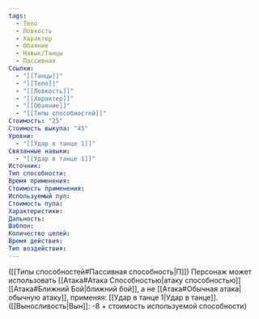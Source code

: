 ```yaml
---
tags:
  - Тело
  - Ловкость
  - Характер
  - Обаяние
  - Навык/Танцы
  - Пассивная
Ссылки:
  - "[[Танцы]]"
  - "[[Тело]]"
  - "[[Ловкость]]"
  - "[[Характер]]"
  - "[[Обаяние]]"
  - "[[Типы способностей]]"
Стоимость: "25"
Стоимость выкупа: "45"
Уровни:
  - "[[Удар в танце 1]]"
Связанные навыки:
  - "[[Удар в танце 1]]"
Источник:
Тип способности:
Время применения:
Стоимость применения:
Используемый пул:
Стоимость пула:
Характеристики:
Дальность:
Шаблон:
Количество целей:
Время действия:
Тип воздействия:
---
```

([[Типы способностей#Пассивная способность|П]]) Персонаж может использовать [[Атака#Атака Способностью|атаку способностью]] [[Атака#Ближний Бой|ближний бой]], а не [[Атака#Обычная атака|обычную атаку]], применяя: [[Удар в танце 1|Удар в танце]].
([[Выносливость|Вын]]: -8 + стоимость используемой способности)